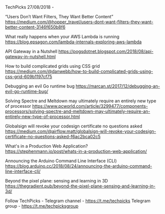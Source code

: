 TechPicks 27/08/2018 -

“Users Don’t Want Filters, They Want Better Content”
https://medium.com/@hopper_travel/users-dont-want-filters-they-want-better-content-3146f650b8f6

What really happens when your AWS Lambda is running
https://blog.epsagon.com/lambda-internals-exploring-aws-lambda

API Gateway in a Nutshell
https://pogsdotnet.blogspot.com/2018/08/api-gateway-in-nutshell.html

How to build complicated grids using CSS grid
https://medium.com/@danwebb/how-to-build-complicated-grids-using-css-grid-609b1197cf75

Debugging an evil Go runtime bug
https://marcan.st/2017/12/debugging-an-evil-go-runtime-bug/

Solving Spectre and Meltdown may ultimately require an entirely new type of processor
https://www.pcworld.com/article/3299477/components-processors/solving-spectre-and-meltdown-may-ultimately-require-an-entirely-new-type-of-processor.html

Globalsign will revoke your codesign certificate no questions asked
https://medium.com/@airflow.matt/globalsign-will-revoke-your-codesign-certificate-no-questions-asked-f6ac2bca02c5

What's in a Production Web Application?
https://stephenmann.io/post/whats-in-a-production-web-application/

Announcing the Arduino Command Line Interface (CLI)
https://blog.arduino.cc/2018/08/24/announcing-the-arduino-command-line-interface-cli/

Beyond the pixel plane: sensing and learning in 3D
https://thegradient.pub/beyond-the-pixel-plane-sensing-and-learning-in-3d/

Follow TechPicks -
Telegram channel - https://t.me/techpicks
Telegram group - https://t.me/techpicksgroup